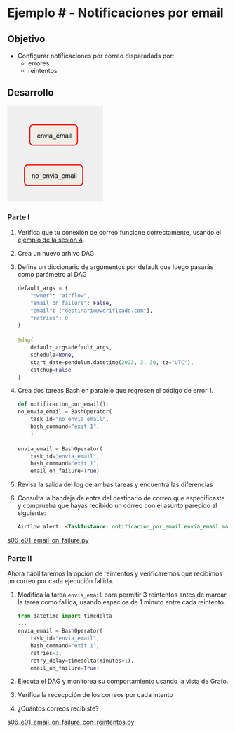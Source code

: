 # Ejemplo # - Notificaciones por email

## Objetivo

* Configurar notificaciones por correo disparadads por:
    - errores
    - reintentos

## Desarrollo

![image](./assets/img/notificacion_por_email.png)

### Parte I

1. Verifica que tu conexión de correo funcione correctamente, usando el [ejemplo de la sesión 4](Sesion-04/Ejemplo-07/assets/dags/s04_e07_correo.py).


2. Crea un nuevo arhivo DAG
3. Define un diccionario de argumentos por default que luego pasarás como parámetro al DAG

    ```python
    default_args = {
        "owner": "airflow",   
        "email_on_failure": False,
        "email": ["destinario@verificado.com"],
        "retries": 0
    }

    @dag(
        default_args=default_args,
        schedule=None,
        start_date=pendulum.datetime(2023, 3, 30, tz="UTC"),
        catchup=False
    )
    ```

4. Crea dos tareas Bash en paralelo que regresen el código de error 1.

    ```python
    def notificacion_por_email():
    no_envia_email = BashOperator(
        task_id="no_envia_email",
        bash_command="exit 1",
        )

    envia_email = BashOperator(
        task_id="envia_email",
        bash_command="exit 1",
        email_on_failure=True)
    ```
5. Revisa la salida del log de ambas tareas y encuentra las diferencias
6. Consulta la bandeja de entra del destinario de correo que especificaste y comprueba que hayas recibido un correo con el asunto parecido al siguiente:

    ```html
    Airflow alert: <TaskInstance: notificacion_por_email.envia_email manual__2023-04-23T17:27:05.304832+00:00 [failed]>
    ```
[s06_e01_email_on_failure.py](/Sesion-06/Ejemplo-01/dags/s06_e01_email_on_failure.py)

### Parte II

Ahora habilitaremos la opción de reintentos y verificaremos que recibimos un correo por cada ejecución fallida.

1. Modifica la tarea `envia_email` para permitir 3 reintentos antes de marcar la tarea como fallida, usando espacios de 1 minuto entre cada reintento.

    ```python
    from datetime import timedelta
    ...
    envia_email = BashOperator(
        task_id="envia_email",
        bash_command="exit 1",
        retries=3,
        retry_delay=timedelta(minutes=1),
        email_on_failure=True)
    ```

2. Ejecuta el DAG y monitorea su comportamiento usando la vista de Grafo.
3. Verifica la rececpción de los correos por cada intento
4. ¿Cuántos correos recibiste?

[s06_e01_email_on_failure_con_reintentos.py](/Sesion-06/Ejemplo-01/dags/s06_e01_email_on_failure_con_reintentos.py)

